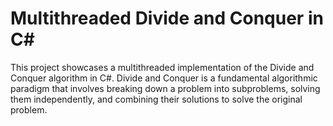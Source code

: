 # Multithreaded Divide and Conquer in C#
This project showcases a multithreaded implementation of the Divide and Conquer algorithm in C#. Divide and Conquer is a fundamental algorithmic paradigm that involves breaking down a problem into subproblems, solving them independently, and combining their solutions to solve the original problem.
